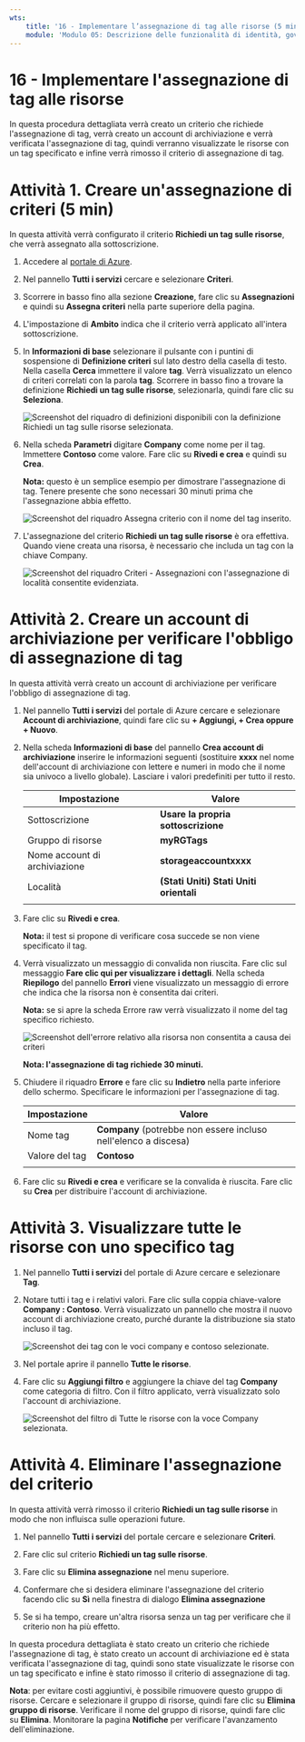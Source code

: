 ```yaml
---
wts:
    title: '16 - Implementare l’assegnazione di tag alle risorse (5 min)'
    module: 'Modulo 05: Descrizione delle funzionalità di identità, governance, privacy e conformità'
---
```

# 16 - Implementare l'assegnazione di tag alle risorse

In questa procedura dettagliata verrà creato un criterio che richiede l'assegnazione di tag, verrà creato un account di archiviazione e verrà verificata l'assegnazione di tag, quindi verranno visualizzate le risorse con un tag specificato e infine verrà rimosso il criterio di assegnazione di tag.

# Attività 1. Creare un'assegnazione di criteri (5 min)

In questa attività verrà configurato il criterio **Richiedi un tag sulle risorse**, che verrà assegnato alla sottoscrizione. 

1. Accedere al [portale di Azure](https://portal.azure.com).

2. Nel pannello **Tutti i servizi** cercare e selezionare **Criteri**.

3. Scorrere in basso fino alla sezione **Creazione**, fare clic su **Assegnazioni** e quindi su **Assegna criteri** nella parte superiore della pagina.

4. L'impostazione di **Ambito** indica che il criterio verrà applicato all'intera sottoscrizione. 

5. In **Informazioni di base** selezionare il pulsante con i puntini di sospensione di **Definizione criteri** sul lato destro della casella di testo. Nella casella **Cerca** immettere il valore **tag**. Verrà visualizzato un elenco di criteri correlati con la parola **tag**. Scorrere in basso fino a trovare la definizione **Richiedi un tag sulle risorse**, selezionarla, quindi fare clic su **Seleziona**.

   ![Screenshot del riquadro di definizioni disponibili con la definizione Richiedi un tag sulle risorse selezionata.](../images/1701.png)

6. Nella scheda **Parametri** digitare **Company** come nome per il tag. Immettere **Contoso** come valore. Fare clic su **Rivedi e crea** e quindi su **Crea**.

    **Nota:** questo è un semplice esempio per dimostrare l'assegnazione di tag. Tenere presente che sono necessari 30 minuti prima che l'assegnazione abbia effetto. 

    ![Screenshot del riquadro Assegna criterio con il nome del tag inserito.](../images/1702.png)

7. L'assegnazione del criterio **Richiedi un tag sulle risorse** è ora effettiva. Quando viene creata una risorsa, è necessario che includa un tag con la chiave Company.

   ![Screenshot del riquadro Criteri - Assegnazioni con l'assegnazione di località consentite evidenziata.](../images/1703.png)

# Attività 2. Creare un account di archiviazione per verificare l'obbligo di assegnazione di tag

In questa attività verrà creato un account di archiviazione per verificare l'obbligo di assegnazione di tag. 

1. Nel pannello **Tutti i servizi** del portale di Azure cercare e selezionare **Account di archiviazione**, quindi fare clic su **+ Aggiungi, + Crea oppure + Nuovo**.

2. Nella scheda **Informazioni di base** del pannello **Crea account di archiviazione** inserire le informazioni seguenti (sostituire **xxxx** nel nome dell'account di archiviazione con lettere e numeri in modo che il nome sia univoco a livello globale). Lasciare i valori predefiniti per tutto il resto.

    | Impostazione | Valore | 
    | --- | --- |
    | Sottoscrizione | **Usare la propria sottoscrizione** |
    | Gruppo di risorse | **myRGTags**  |
    | Nome account di archiviazione | **storageaccountxxxx** |
    | Località | **(Stati Uniti) Stati Uniti orientali** |
    | | |

3. Fare clic su **Rivedi e crea**. 

    **Nota:** il test si propone di verificare cosa succede se non viene specificato il tag. 

4. Verrà visualizzato un messaggio di convalida non riuscita. Fare clic sul messaggio **Fare clic qui per visualizzare i dettagli**. Nella scheda **Riepilogo** del pannello **Errori** viene visualizzato un messaggio di errore che indica che la risorsa non è consentita dai criteri.

    **Nota:** se si apre la scheda Errore raw verrà visualizzato il nome del tag specifico richiesto. 

    ![Screenshot dell'errore relativo alla risorsa non consentita a causa dei criteri](../images/1704.png)

    **Nota: l'assegnazione di tag richiede 30 minuti.** 

5. Chiudere il riquadro **Errore** e fare clic su **Indietro** nella parte inferiore dello schermo. Specificare le informazioni per l'assegnazione di tag. 

    | Impostazione | Valore | 
    | --- | --- |
    | Nome tag | **Company** (potrebbe non essere incluso nell'elenco a discesa) |
    | Valore del tag | **Contoso** |
    | | |

6. Fare clic su **Rivedi e crea** e verificare se la convalida è riuscita. Fare clic su **Crea** per distribuire l'account di archiviazione. 

# Attività 3. Visualizzare tutte le risorse con uno specifico tag

1. Nel pannello **Tutti i servizi** del portale di Azure cercare e selezionare **Tag**.

2. Notare tutti i tag e i relativi valori. Fare clic sulla coppia chiave-valore **Company : Contoso**. Verrà visualizzato un pannello che mostra il nuovo account di archiviazione creato, purché durante la distribuzione sia stato incluso il tag. 

   ![Screenshot dei tag con le voci company e contoso selezionate.](../images/1705.png)

3. Nel portale aprire il pannello **Tutte le risorse**.

4. Fare clic su **Aggiungi filtro** e aggiungere la chiave del tag **Company** come categoria di filtro. Con il filtro applicato, verrà visualizzato solo l'account di archiviazione.

    ![Screenshot del filtro di Tutte le risorse con la voce Company selezionata.](../images/1706.png)

# Attività 4. Eliminare l'assegnazione del criterio

In questa attività verrà rimosso il criterio **Richiedi un tag sulle risorse** in modo che non influisca sulle operazioni future. 

1. Nel pannello **Tutti i servizi** del portale cercare e selezionare **Criteri**.

2. Fare clic sul criterio **Richiedi un tag sulle risorse**.

3. Fare clic su **Elimina assegnazione** nel menu superiore.

4. Confermare che si desidera eliminare l'assegnazione del criterio facendo clic su **Sì** nella finestra di dialogo **Elimina assegnazione**

5. Se si ha tempo, creare un'altra risorsa senza un tag per verificare che il criterio non ha più effetto.

In questa procedura dettagliata è stato creato un criterio che richiede l'assegnazione di tag, è stato creato un account di archiviazione ed è stata verificata l'assegnazione di tag, quindi sono state visualizzate le risorse con un tag specificato e infine è stato rimosso il criterio di assegnazione di tag.


**Nota**: per evitare costi aggiuntivi, è possibile rimuovere questo gruppo di risorse. Cercare e selezionare il gruppo di risorse, quindi fare clic su **Elimina gruppo di risorse**. Verificare il nome del gruppo di risorse, quindi fare clic su **Elimina**. Monitorare la pagina **Notifiche** per verificare l'avanzamento dell'eliminazione.
